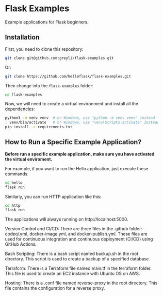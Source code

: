 # Flask Examples

Example applications for Flask beginners.

## Installation

First, you need to clone this repository:

```bash
git clone git@github.com:greyli/flask-examples.git
```

Or:

```bash
git clone https://github.com/helloflask/flask-examples.git
```

Then change into the `flask-examples` folder:

```bash
cd flask-examples
```

Now, we will need to create a virtual environment and install all the dependencies:

```bash
python3 -m venv venv  # on Windows, use "python -m venv venv" instead
. venv/bin/activate   # on Windows, use "venv\Scripts\activate" instead
pip install -r requirements.txt
```

## How to Run a Specific Example Application?

**Before run a specific example application, make sure you have activated the virtual enviroment.**

For example, if you want to run the Hello application, just execute these commands:

```bash
cd hello
flask run
```

Similarly, you can run HTTP application like this:

```bash
cd http
flask run
```

The applications will always running on http://localhost:5000.

Version Control and CI/CD: There are three files in the .github folder: codeql.yml, docker-image.yml, and docker-publish.yml. These files are used for continuous integration and continuous deployment (CI/CD) using GitHub Actions.

Bash Scripting: There is a bash script named backup.sh in the root directory. This script is used to create a backup of a specified database.

Terraform: There is a Terraform file named main.tf in the terraform folder. This file is used to create an EC2 instance with Ubuntu OS on AWS.

Hosting: There is a .conf file named reverse-proxy in the root directory. This file contains the configuration for a reverse proxy.